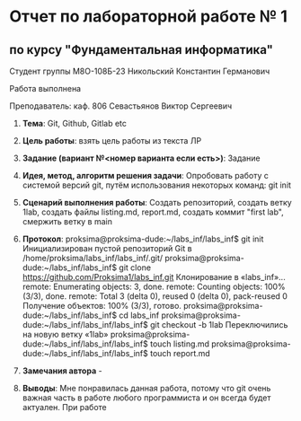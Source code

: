 # Отчет по лабораторной работе № 1
## по курсу "Фундаментальная информатика"

Студент группы М8О-108Б-23 Никольский Константин Германович

Работа выполнена 

Преподаватель: каф. 806 Севастьянов Виктор Сергеевич

1. **Тема**: Git, Github, Gitlab etc
2. **Цель работы**: взять цель работы из текста ЛР
3. **Задание (вариант №<номер варианта если есть>)**: Задание
4. **Идея, метод, алгоритм решения задачи**: Опробовать работу с системой версий git, путём использования некоторых команд: git init
5. **Сценарий выполнения работы**: Создать репозиторий, создать ветку 1lab, создать файлы listing.md, report.md, создать коммит "first lab", смержить ветку в main
6. **Протокол**: 
proksima@proksima-dude:~/labs_inf/labs_inf$ git init
Инициализирован пустой репозиторий Git в /home/proksima/labs_inf/labs_inf/.git/
proksima@proksima-dude:~/labs_inf/labs_inf$ git clone https://github.com/Proksima1/labs_inf.git
Клонирование в «labs_inf»...
remote: Enumerating objects: 3, done.
remote: Counting objects: 100% (3/3), done.
remote: Total 3 (delta 0), reused 0 (delta 0), pack-reused 0
Получение объектов: 100% (3/3), готово.
proksima@proksima-dude:~/labs_inf/labs_inf$ cd labs_inf
proksima@proksima-dude:~/labs_inf/labs_inf/labs_inf$ git checkout -b 1lab
Переключились на новую ветку «1lab»
proksima@proksima-dude:~/labs_inf/labs_inf/labs_inf$ touch listing.md
proksima@proksima-dude:~/labs_inf/labs_inf/labs_inf$ touch report.md

7. **Замечания автора** -
8. **Выводы**: Мне понравилась данная работа, потому что git очень важная часть в работе любого программиста и он всегда будет актуален. При работе 
